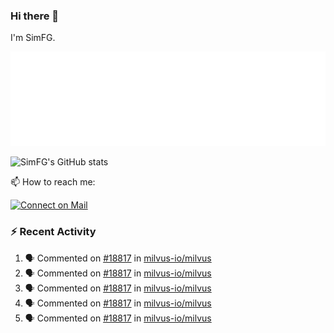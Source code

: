 ### Hi there 👋

I'm SimFG.

![Metrics](/metrics.plugin.followup.user.svg)

![SimFG's GitHub stats](https://github-readme-stats.vercel.app/api?username=SimFG&show_icons=true&theme=radical&count_private=true)

📫 How to reach me:

[![Connect on Mail](https://img.shields.io/badge/Ask%20me-anything-1abc9c.svg)](mailto:1142838399@qq.com)

### :zap: Recent Activity

<!--START_SECTION:activity-->
1. 🗣 Commented on [#18817](https://github.com/milvus-io/milvus/issues/18817) in [milvus-io/milvus](https://github.com/milvus-io/milvus)
2. 🗣 Commented on [#18817](https://github.com/milvus-io/milvus/issues/18817) in [milvus-io/milvus](https://github.com/milvus-io/milvus)
3. 🗣 Commented on [#18817](https://github.com/milvus-io/milvus/issues/18817) in [milvus-io/milvus](https://github.com/milvus-io/milvus)
4. 🗣 Commented on [#18817](https://github.com/milvus-io/milvus/issues/18817) in [milvus-io/milvus](https://github.com/milvus-io/milvus)
5. 🗣 Commented on [#18817](https://github.com/milvus-io/milvus/issues/18817) in [milvus-io/milvus](https://github.com/milvus-io/milvus)
<!--END_SECTION:activity-->

